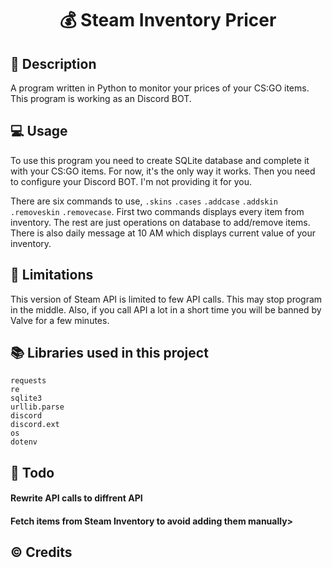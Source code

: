 # <p align="center"> 💰 Steam Inventory Pricer </p>

## 📖 Description
A program written in Python to monitor your prices of your CS:GO items. This program is working as an Discord BOT.

## 💻 Usage
To use this program you need to create SQLite database and complete it with your CS:GO items. For now, it's the only way it works. Then you need to configure your Discord BOT. I'm not providing it for you.

There are six commands to use, `.skins` `.cases` `.addcase` `.addskin` `.removeskin` `.removecase`. First two commands displays every item from inventory. The rest are just operations on database to add/remove items. There is also daily message at 10 AM which displays current value of your inventory.

## 🛑 Limitations

This version of Steam API is limited to few API calls. This may stop program in the middle. Also, if you call API a lot in a short time you will be banned by Valve for a few minutes.

## 📚 Libraries used in this project

```
requests
re
sqlite3
urllib.parse
discord
discord.ext
os
dotenv
```

## 📜 Todo

#### Rewrite API calls to diffrent API
#### Fetch items from Steam Inventory to avoid adding them manually>

## ©️ Credits
